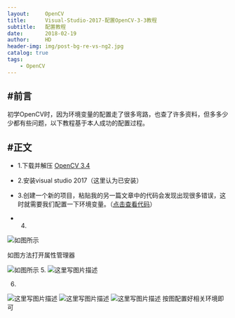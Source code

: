 ```yaml
---
layout:     OpenCV
title:      Visual-Studio-2017-配置OpenCV-3-3教程
subtitle:   配置教程
date:       2018-02-19
author:     HD
header-img: img/post-bg-re-vs-ng2.jpg
catalog: true
tags:
    - OpenCV
---
```



## **#前言**
初学OpenCV时，因为环境变量的配置走了很多弯路，也查了许多资料，但多多少少都有些问题，以下教程基于本人成功的配置过程。

## **#正文**
- 1.下载并解压 [OpenCV 3.4][1]

- 2.安装visual studio 2017（这里认为已安装）

- 3.创建一个新的项目，粘贴我的另一篇文章中的代码会发现出现很多错误，这时就需要我们配置一下环境变量。（[点击查看代码](http://101.132.39.28/2017/12/09/人脸识别代码（基于opencv)）
- 4.
![如图所示](http://upload-images.jianshu.io/upload_images/10538607-c09f53e2f54eb660.jpg?imageMogr2/auto-orient/strip%7CimageView2/2/w/1240)

如图方法打开属性管理器

![如图所示](http://upload-images.jianshu.io/upload_images/10538607-b960f978647be09c.jpg?imageMogr2/auto-orient/strip%7CimageView2/2/w/1240)
5.
![这里写图片描述](http://upload-images.jianshu.io/upload_images/10538607-3d11d56f3df3efd1.jpg?imageMogr2/auto-orient/strip%7CimageView2/2/w/1240)

6.
![这里写图片描述](http://upload-images.jianshu.io/upload_images/10538607-688ee635bf895dd7.jpg?imageMogr2/auto-orient/strip%7CimageView2/2/w/1240)
![这里写图片描述](http://upload-images.jianshu.io/upload_images/10538607-54d949a94a97528c.jpg?imageMogr2/auto-orient/strip%7CimageView2/2/w/1240)
![这里写图片描述](http://upload-images.jianshu.io/upload_images/10538607-c2aba0e748f74f46.jpg?imageMogr2/auto-orient/strip%7CimageView2/2/w/1240)
按图配置好相关环境即可


  [1]: https://github.com/opencv/opencv/releases/tag/3.4.0
